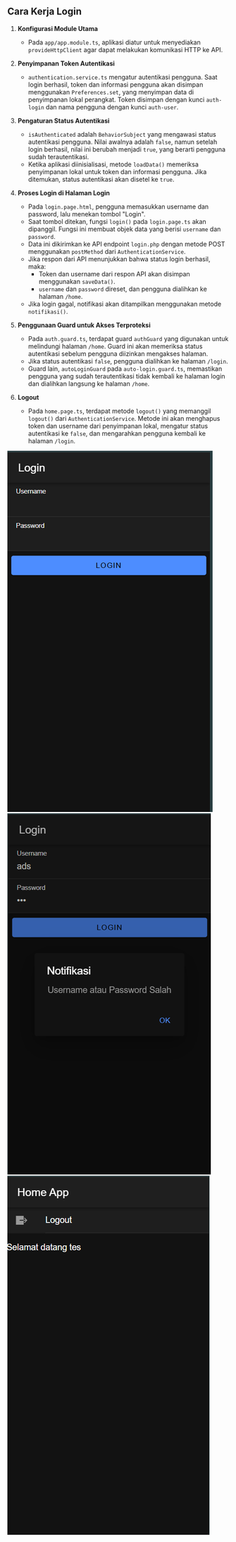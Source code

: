 ## Cara Kerja Login

1. **Konfigurasi Module Utama**
   - Pada `app/app.module.ts`, aplikasi diatur untuk menyediakan `provideHttpClient` agar dapat melakukan komunikasi HTTP ke API.

2. **Penyimpanan Token Autentikasi**
   - `authentication.service.ts` mengatur autentikasi pengguna. Saat login berhasil, token dan informasi pengguna akan disimpan menggunakan `Preferences.set`, yang menyimpan data di penyimpanan lokal perangkat. Token disimpan dengan kunci `auth-login` dan nama pengguna dengan kunci `auth-user`.

3. **Pengaturan Status Autentikasi**
   - `isAuthenticated` adalah `BehaviorSubject` yang mengawasi status autentikasi pengguna. Nilai awalnya adalah `false`, namun setelah login berhasil, nilai ini berubah menjadi `true`, yang berarti pengguna sudah terautentikasi.
   - Ketika aplikasi diinisialisasi, metode `loadData()` memeriksa penyimpanan lokal untuk token dan informasi pengguna. Jika ditemukan, status autentikasi akan disetel ke `true`.

4. **Proses Login di Halaman Login**
   - Pada `login.page.html`, pengguna memasukkan username dan password, lalu menekan tombol "Login".
   - Saat tombol ditekan, fungsi `login()` pada `login.page.ts` akan dipanggil. Fungsi ini membuat objek data yang berisi `username` dan `password`.
   - Data ini dikirimkan ke API endpoint `login.php` dengan metode POST menggunakan `postMethod` dari `AuthenticationService`.
   - Jika respon dari API menunjukkan bahwa status login berhasil, maka:
     - Token dan username dari respon API akan disimpan menggunakan `saveData()`.
     - `username` dan `password` direset, dan pengguna dialihkan ke halaman `/home`.
   - Jika login gagal, notifikasi akan ditampilkan menggunakan metode `notifikasi()`.

5. **Penggunaan Guard untuk Akses Terproteksi**
   - Pada `auth.guard.ts`, terdapat guard `authGuard` yang digunakan untuk melindungi halaman `/home`. Guard ini akan memeriksa status autentikasi sebelum pengguna diizinkan mengakses halaman.
   - Jika status autentikasi `false`, pengguna dialihkan ke halaman `/login`.
   - Guard lain, `autoLoginGuard` pada `auto-login.guard.ts`, memastikan pengguna yang sudah terautentikasi tidak kembali ke halaman login dan dialihkan langsung ke halaman `/home`.

6. **Logout**
   - Pada `home.page.ts`, terdapat metode `logout()` yang memanggil `logout()` dari `AuthenticationService`. Metode ini akan menghapus token dan username dari penyimpanan lokal, mengatur status autentikasi ke `false`, dan mengarahkan pengguna kembali ke halaman `/login`.

![](71.png)
![](72.png)
![](73.png)
